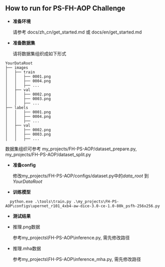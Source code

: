 ## How to run for PS-FH-AOP Challenge

- **准备环境**

  请参考 docs/zh_cn/get_started.md 或 docs/en/get_started.md
- **准备数据集**

  请将数据集组织成如下形式
```none
YourDataRoot
├── images
│   ├── train
│   │   ├── 0001.png
│   │   ├── 0004.png
│   │   ├── ...
│   ├── val
│   │   ├── 0002.png
│   │   ├── 0003.png
│   │   ├── ...
├── labels
│   │   ├── 0001.png
│   │   ├── 0004.png
│   │   ├── ...
│   ├── val
│   │   ├── 0002.png
│   │   ├── 0003.png
│   │   ├── ...
```

  数据集组织可参考 my_projects/FH-PS-AOP/dataset_prepare.py, my_projects/FH-PS-AOP/dataset_split.py

- **准备config**

  修改my_projects/FH-PS-AOP/configs/dataset.py中的*data_root* 到 *YourDataRoot*

- **训练模型**

```shell
  python.exe .\tools\train.py .\my_projects\FH-PS-AOP\configs\upernet_r101_4xb4-aw-dice-3.0-ce-1.0-80k_psfh-256x256.py
```

- **测试结果**
- 推理.png数据

  参考my_projects\FH-PS-AOP\inference.py, 需先修改路径
- 推理.mha数据

  参考my_projects\FH-PS-AOP\inference_mha.py, 需先修改路径